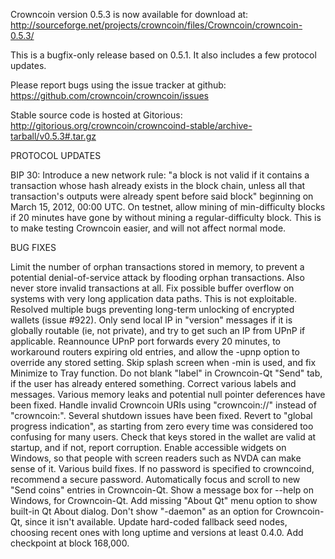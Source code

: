 Crowncoin version 0.5.3 is now available for download at:
http://sourceforge.net/projects/crowncoin/files/Crowncoin/crowncoin-0.5.3/

This is a bugfix-only release based on 0.5.1.
It also includes a few protocol updates.

Please report bugs using the issue tracker at github:
https://github.com/crowncoin/crowncoin/issues

Stable source code is hosted at Gitorious:
http://gitorious.org/crowncoin/crowncoind-stable/archive-tarball/v0.5.3#.tar.gz

PROTOCOL UPDATES

BIP 30: Introduce a new network rule: "a block is not valid if it contains a transaction whose hash already exists in the block chain, unless all that transaction's outputs were already spent before said block" beginning on March 15, 2012, 00:00 UTC.
On testnet, allow mining of min-difficulty blocks if 20 minutes have gone by without mining a regular-difficulty block. This is to make testing Crowncoin easier, and will not affect normal mode.

BUG FIXES

Limit the number of orphan transactions stored in memory, to prevent a potential denial-of-service attack by flooding orphan transactions. Also never store invalid transactions at all.
Fix possible buffer overflow on systems with very long application data paths. This is not exploitable.
Resolved multiple bugs preventing long-term unlocking of encrypted wallets
(issue #922).
Only send local IP in "version" messages if it is globally routable (ie, not private), and try to get such an IP from UPnP if applicable.
Reannounce UPnP port forwards every 20 minutes, to workaround routers expiring old entries, and allow the -upnp option to override any stored setting.
Skip splash screen when -min is used, and fix Minimize to Tray function.
Do not blank "label" in Crowncoin-Qt "Send" tab, if the user has already entered something.
Correct various labels and messages.
Various memory leaks and potential null pointer deferences have been fixed.
Handle invalid Crowncoin URIs using "crowncoin://" instead of "crowncoin:".
Several shutdown issues have been fixed.
Revert to "global progress indication", as starting from zero every time was considered too confusing for many users.
Check that keys stored in the wallet are valid at startup, and if not, report corruption.
Enable accessible widgets on Windows, so that people with screen readers such as NVDA can make sense of it.
Various build fixes.
If no password is specified to crowncoind, recommend a secure password.
Automatically focus and scroll to new "Send coins" entries in Crowncoin-Qt.
Show a message box for --help on Windows, for Crowncoin-Qt.
Add missing "About Qt" menu option to show built-in Qt About dialog.
Don't show "-daemon" as an option for Crowncoin-Qt, since it isn't available.
Update hard-coded fallback seed nodes, choosing recent ones with long uptime and versions at least 0.4.0.
Add checkpoint at block 168,000.
